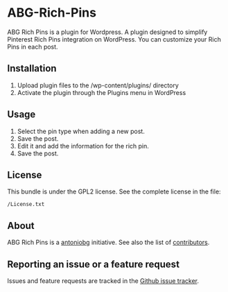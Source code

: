 ABG-Rich-Pins
=============

ABG Rich Pins is a plugin for Wordpress. A plugin designed to simplify Pinterest Rich Pins 
integration on WordPress. You can customize your Rich Pins in each post.

Installation
------------

1. Upload plugin files to the /wp-content/plugins/ directory
2. Activate the plugin through the Plugins menu in WordPress

Usage
------------

1. Select the pin type when adding a new post.
2. Save the post.
3. Edit it and add the information for the rich pin.
4. Save the post. 

License
-------

This bundle is under the GPL2 license. See the complete license in the file:

    /License.txt

About
-----

ABG Rich Pins is a [antoniobg](https://github.com/antoniobg) initiative.
See also the list of [contributors](https://github.com/antoniobg/ABG-Rich-Pins/graphs/contributors).

Reporting an issue or a feature request
---------------------------------------

Issues and feature requests are tracked in the [Github issue tracker](https://github.com/antoniobg/ABG-Rich-Pins/issues).
